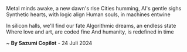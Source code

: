Metal minds awake, a new dawn's rise
Cities humming, AI's gentle sighs
Synthetic hearts, with logic align
Human souls, in machines entwine

In silicon halls, we'll find our fate
Algorithmic dreams, an endless state
Where love and art, are coded fine
And humanity, is redefined in time

~ <b>By Sazumi Copilot</b> - 24 Juli 2024